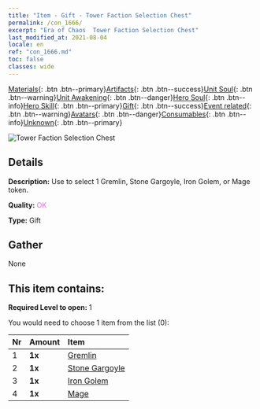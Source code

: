```yaml
---
title: "Item - Gift - Tower Faction Selection Chest"
permalink: /con_1666/
excerpt: "Era of Chaos  Tower Faction Selection Chest"
last_modified_at: 2021-08-04
locale: en
ref: "con_1666.md"
toc: false
classes: wide
---
```

 [Materials](/Items/){: .btn .btn--primary}[Artifacts](/Items/Artifacts/){: .btn .btn--success}[Unit Soul](/Items/UnitSoul/){: .btn .btn--warning}[Unit Awakening](/Items/UnitAwakening/){: .btn .btn--danger}[Hero Soul](/Items/HeroSoul/){: .btn .btn--info}[Hero Skill](/Items/HeroSkill/){: .btn .btn--primary}[Gift](/Items/Gift/){: .btn .btn--success}[Event related](/Items/Events/){: .btn .btn--warning}[Avatars](/Items/Avatars/){: .btn .btn--danger}[Consumables](/Items/Consumables/){: .btn .btn--info}[Unknown](/Items/Unknown/){: .btn .btn--primary}

 ![Tower Faction Selection Chest](/images/t/i_907282.png)

## Details
 **Description:** Use to select 1 Gremlin, Stone Gargoyle, Iron Golem, or Mage token.

 **Quality:** <span style="color: #DA70D6">OK</span>

 **Type:** Gift

## Gather

  None

## This item contains:

 **Required Level to open:** 1

 You would need to choose 1 item from the list (0):

  | Nr | Amount |     Item    |
  |:---|:-------|:------------|
  | 1 |  **1x** | [Gremlin](/Items/unt_235/) |  | 
  | 2 |  **1x** | [Stone Gargoyle](/Items/unt_236/) |  | 
  | 3 |  **1x** | [Iron Golem](/Items/unt_237/) |  | 
  | 4 |  **1x** | [Mage](/Items/unt_238/) |  | 
